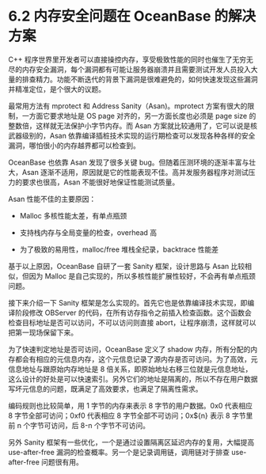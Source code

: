# 6.2 内存安全问题在 OceanBase 的解决方案

C++ 程序世界里开发者可以直接操控内存，享受极致性能的同时也催生了无穷无尽的内存安全漏洞，每个漏洞都有可能让服务器崩溃并且需要测试开发人员投入大量的排查精力。功能不断迭代的背景下漏洞是很难避免的，如何快速发现这些漏洞并精准定位，是个很大的议题。

最常用方法有 mprotect 和 Address Sanity（Asan)。mprotect 方案有很大的限制，一方面它要求地址是 OS page 对齐的，另一方面长度也必须是 page size 的整数倍，这样就无法保护小字节内存。而 Asan 方案就比较通用了，它可以说是核武器级别的，Asan 依靠编译插桩技术实现的运行期检查可以发现各种各样的安全漏洞，哪怕很小的内存越界都可以检查到。

OceanBase 也依靠 Asan 发现了很多关键 bug。但随着压测环境的逐渐丰富与壮大，Asan 逐渐不适用，原因就是它的性能表现不佳。高并发服务器程序对测试压力的要求也很高，Asan 不能很好地保证性能测试质量。

Asan 性能不佳的主要原因：

- Malloc 多核性能太差，有单点瓶颈

- 支持栈内存与全局变量的检查，overhead 高

- 为了极致的易用性，malloc/free 堆栈全纪录，backtrace 性能差

基于以上原因，OceanBase 自研了一套 Sanity 框架，设计思路与 Asan 比较相似，但因为 Malloc 是自己实现的，所以多核性能扩展性较好，不会再有单点瓶颈问题。

接下来介绍一下 Sanity 框架是怎么实现的。首先它也是依靠编译技术实现，即编译阶段修改 OBServer 的代码，在所有访存指令之前插入检查函数。这个函数会检查目标地址是否可以访问，不可以访问则直接 abort，让程序崩溃，这样就可以把第一现场保留下来。

为了快速判定地址是否可访问，OceanBase 定义了 shadow 内存，所有分配的内存都会有相应的元信息内存，这个元信息记录了源内存是否可访问。为了高效，元信息地址与跟原始内存地址是 8 倍关系，即原始地址右移三位就是元信息地址，这么设计的好处是可以快速索引。另外它们的地址是隔离的，所以不存在用户数据写坏元信息的问题，既满足了高效要求，也满足了隔离性需求。

编码规则也比较简单，用 1 字节的内存来表示 8 字节的用户数据。0x0 代表相应 8 字节全部可访问；0xf0 代表相应 8 字节全部不可访问；0x${n} 表示 8 字节里前 n 个字节可访问，后 8-n 个字节不可访问。

另外 Sanity 框架有一些优化，一个是通过设置隔离区延迟内存的复用，大幅提高 use-after-free 漏洞的检查概率。另一个是记录调用链，调用链对于排查 use-after-free 问题很有用。
